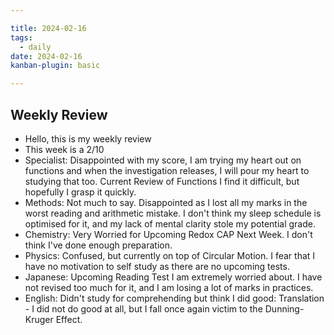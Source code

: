 ```yaml
---

title: 2024-02-16
tags:
  - daily
date: 2024-02-16
kanban-plugin: basic

---
```

## Weekly Review
- Hello, this is my weekly review
- This week is a 2/10
- Specialist: Disappointed with my score, I am trying my heart out on functions and when the investigation releases, I will pour my heart to studying that too. Current Review of Functions I find it difficult, but hopefully I grasp it quickly.
- Methods: Not much to say. Disappointed as I lost all my marks in the worst reading and arithmetic mistake. I don't think my sleep schedule is optimised for it, and my lack of mental clarity stole my potential grade.
- Chemistry: Very Worried for Upcoming Redox CAP Next Week. I don't think I've done enough preparation.
- Physics: Confused, but currently on top of Circular Motion. I fear that I have no motivation to self study as there are no upcoming tests.
- Japanese: Upcoming Reading Test I am extremely worried about. I have not revised too much for it, and I am losing a lot of marks in practices.
- English: Didn't study for comprehending but think I did good: Translation - I did not do good at all, but I fall once again victim to the Dunning-Kruger Effect.